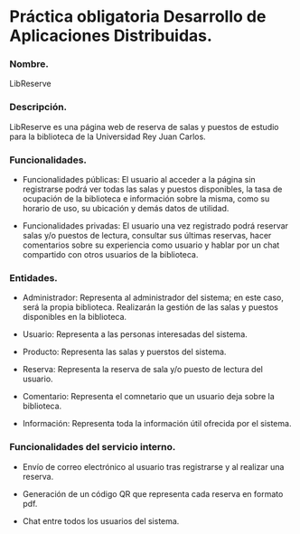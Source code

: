# Práctica obligatoria Desarrollo de Aplicaciones Distribuidas.
### Nombre.
LibReserve

### Descripción. 
LibReserve es una página web de reserva de salas y puestos de estudio para la biblioteca de la Universidad Rey Juan Carlos.

### Funcionalidades.
- Funcionalidades públicas: El usuario al acceder a la página sin registrarse podrá ver todas las salas y puestos disponibles, la tasa de ocupación de la biblioteca e información sobre la misma, como su horario de uso, su ubicación y demás datos de utilidad. 

- Funcionalidades privadas: El usuario una vez registrado podrá reservar salas y/o puestos de lectura, consultar sus últimas reservas, hacer comentarios sobre su experiencia como usuario y hablar por un chat compartido con otros usuarios de la biblioteca.

### Entidades.
- Administrador: Representa al administrador del sistema; en este caso, será la propia biblioteca. Realizarán la gestión de las salas y puestos disponibles en la biblioteca.

- Usuario: Representa a las personas interesadas del sistema.

- Producto: Representa las salas y puerstos del sistema.

- Reserva: Representa la reserva de sala y/o puesto de lectura del usuario.

- Comentario: Representa el comnetario que un usuario deja sobre la biblioteca.

- Información: Representa toda la información útil ofrecida por el sistema.

### Funcionalidades del servicio interno.
- Envío de correo electrónico al usuario tras registrarse y al realizar una reserva.

- Generación de un código QR que representa cada reserva en formato pdf.

- Chat entre todos los usuarios del sistema.
